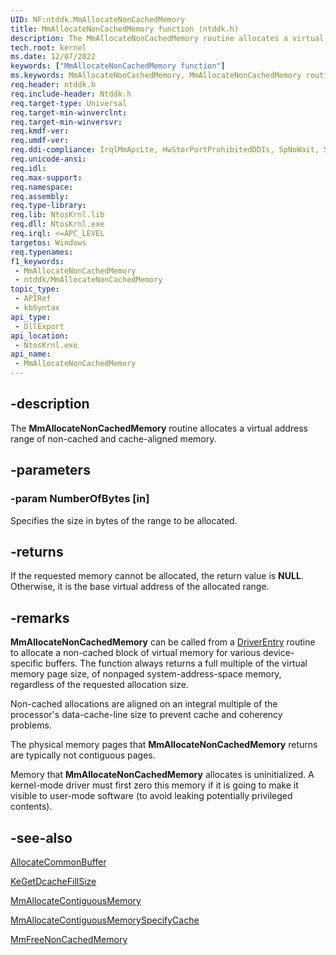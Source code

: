 ```yaml
---
UID: NF:ntddk.MmAllocateNonCachedMemory
title: MmAllocateNonCachedMemory function (ntddk.h)
description: The MmAllocateNonCachedMemory routine allocates a virtual address range of non-cached and cache-aligned memory.
tech.root: kernel
ms.date: 12/07/2022
keywords: ["MmAllocateNonCachedMemory function"]
ms.keywords: MmAllocateNonCachedMemory, MmAllocateNonCachedMemory routine [Kernel-Mode Driver Architecture], k106_a52baa62-3e10-4158-98e5-5e4dce16ee6a.xml, kernel.mmallocatenoncachedmemory, ntddk/MmAllocateNonCachedMemory
req.header: ntddk.h
req.include-header: Ntddk.h
req.target-type: Universal
req.target-min-winverclnt:
req.target-min-winversvr: 
req.kmdf-ver: 
req.umdf-ver: 
req.ddi-compliance: IrqlMmApcLte, HwStorPortProhibitedDDIs, SpNoWait, StorPortStartIo
req.unicode-ansi: 
req.idl: 
req.max-support: 
req.namespace: 
req.assembly: 
req.type-library: 
req.lib: NtosKrnl.lib
req.dll: NtosKrnl.exe
req.irql: <=APC_LEVEL
targetos: Windows
req.typenames: 
f1_keywords:
 - MmAllocateNonCachedMemory
 - ntddk/MmAllocateNonCachedMemory
topic_type:
 - APIRef
 - kbSyntax
api_type:
 - DllExport
api_location:
 - NtosKrnl.exe
api_name:
 - MmAllocateNonCachedMemory
---
```


## -description

The **MmAllocateNonCachedMemory** routine allocates a virtual address range of non-cached and cache-aligned memory.

## -parameters

### -param NumberOfBytes [in]

Specifies the size in bytes of the range to be allocated.

## -returns

If the requested memory cannot be allocated, the return value is **NULL**. Otherwise, it is the base virtual address of the allocated range.

## -remarks

**MmAllocateNonCachedMemory** can be called from a [DriverEntry](/windows-hardware/drivers/storage/driverentry-of-ide-controller-minidriver) routine to allocate a non-cached block of virtual memory for various device-specific buffers. The function always returns a full multiple of the virtual memory page size, of nonpaged system-address-space memory, regardless of the requested allocation size.

Non-cached allocations are aligned on an integral multiple of the processor's data-cache-line size to prevent cache and coherency problems.

The physical memory pages that **MmAllocateNonCachedMemory** returns are typically not contiguous pages.

Memory that **MmAllocateNonCachedMemory** allocates is uninitialized. A kernel-mode driver must first zero this memory if it is going to make it visible to user-mode software (to avoid leaking potentially privileged contents).

## -see-also

[AllocateCommonBuffer](/windows-hardware/drivers/ddi/wdm/nc-wdm-pallocate_common_buffer)

[KeGetDcacheFillSize](/windows-hardware/drivers/kernel/mmcreatemdl)

[MmAllocateContiguousMemory](/windows-hardware/drivers/ddi/wdm/nf-wdm-mmallocatecontiguousmemory)

[MmAllocateContiguousMemorySpecifyCache](/windows-hardware/drivers/ddi/wdm/nf-wdm-mmallocatecontiguousmemoryspecifycache)

[MmFreeNonCachedMemory](/windows-hardware/drivers/ddi/ntddk/nf-ntddk-mmfreenoncachedmemory)
